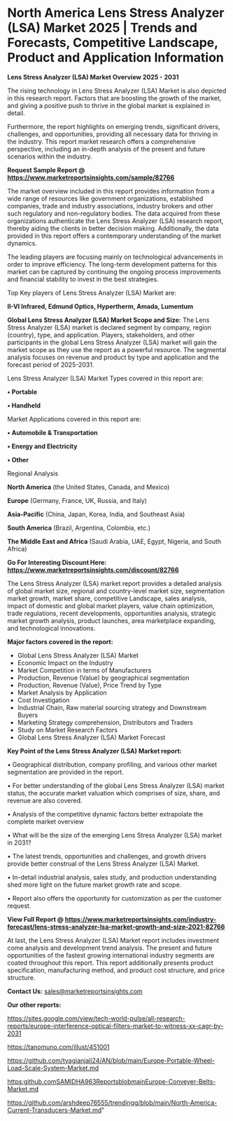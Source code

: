 # North America Lens Stress Analyzer (LSA) Market 2025 | Trends and Forecasts, Competitive Landscape, Product and Application Information

<Strong> Lens Stress Analyzer (LSA) Market Overview 2025 - 2031</strong>

The rising technology in Lens Stress Analyzer (LSA) Market is also depicted in this research report. Factors that are boosting the growth of the market, and giving a positive push to thrive in the global market is explained in detail.

Furthermore, the report highlights on emerging trends, significant drivers, challenges, and opportunities, providing all necessary data for thriving in the industry. This report market research offers a comprehensive perspective, including an in-depth analysis of the present and future scenarios within the industry.

<strong>Request Sample Report @ <a href=https://www.marketreportsinsights.com/sample/82766>https://www.marketreportsinsights.com/sample/82766</a></strong>

The market overview included in this report provides information from a wide range of resources like government organizations, established companies, trade and industry associations, industry brokers and other such regulatory and non-regulatory bodies. The data acquired from these organizations authenticate the Lens Stress Analyzer (LSA) research report, thereby aiding the clients in better decision making. Additionally, the data provided in this report offers a contemporary understanding of the market dynamics.

The leading players are focusing mainly on technological advancements in order to improve efficiency. The long-term development patterns for this market can be captured by continuing the ongoing process improvements and financial stability to invest in the best strategies.

Top Key players of Lens Stress Analyzer (LSA) Market are:

<strong>II-VI Infrared, Edmund Optics, Hypertherm, Amada, Lumentum</strong>

<strong><b>Global Lens Stress Analyzer (LSA) Market Scope and Size:</b></strong>
The Lens Stress Analyzer (LSA) market is declared segment by company, region (country), type, and application. Players, stakeholders, and other participants in the global Lens Stress Analyzer (LSA) market will gain the market scope as they use the report as a powerful resource. The segmental analysis focuses on revenue and product by type and application and the forecast period of 2025-2031.

Lens Stress Analyzer (LSA) Market Types covered in this report are:

<strong>• Portable

• Handheld</strong>

Market Applications covered in this report are:

<strong>• Automobile & Transportation

• Energy and Electricity

• Other</strong> 

Regional Analysis

<strong>North America</strong> (the United States, Canada, and Mexico)

<strong>Europe</strong> (Germany, France, UK, Russia, and Italy)

<strong>Asia-Pacific</strong> (China, Japan, Korea, India, and Southeast Asia)

<strong>South America</strong> (Brazil, Argentina, Colombia, etc.)

<strong>The Middle East and Africa</strong> (Saudi Arabia, UAE, Egypt, Nigeria, and South Africa)

<strong>Go For Interesting Discount Here: <a href=https://www.marketreportsinsights.com/discount/82766>https://www.marketreportsinsights.com/discount/82766</a></strong>

The Lens Stress Analyzer (LSA) market report provides a detailed analysis of global market size, regional and country-level market size, segmentation market growth, market share, competitive Landscape, sales analysis, impact of domestic and global market players, value chain optimization, trade regulations, recent developments, opportunities analysis, strategic market growth analysis, product launches, area marketplace expanding, and technological innovations.

<strong><b>Major factors covered in the report:</b></strong>
<ul>
  <li>Global Lens Stress Analyzer (LSA) Market </li>
  <li>Economic Impact on the Industry</li>
  <li>Market Competition in terms of Manufacturers</li>
  <li>Production, Revenue (Value) by geographical segmentation</li>
  <li>Production, Revenue (Value), Price Trend by Type</li>
  <li>Market Analysis by Application</li>
  <li>Cost Investigation</li>
  <li>Industrial Chain, Raw material sourcing strategy and Downstream Buyers</li>
  <li>Marketing Strategy comprehension, Distributors and Traders</li>
  <li>Study on Market Research Factors</li>
  <li>Global Lens Stress Analyzer (LSA) Market Forecast</li>
</ul>

<strong><b>Key Point of the Lens Stress Analyzer (LSA) Market report:</b></strong>

• Geographical distribution, company profiling, and various other market segmentation are provided in the report.

• For better understanding of the global Lens Stress Analyzer (LSA) market status, the accurate market valuation which comprises of size, share, and revenue are also covered.

• Analysis of the competitive dynamic factors better extrapolate the complete market overview

• What will be the size of the emerging Lens Stress Analyzer (LSA) market in 2031?

• The latest trends, opportunities and challenges, and growth drivers provide better construal of the Lens Stress Analyzer (LSA) Market.

• In-detail industrial analysis, sales study, and production understanding shed more light on the future market growth rate and scope.

• Report also offers the opportunity for customization as per the customer request.

<strong><b>View Full Report @ <a href=https://www.marketreportsinsights.com/industry-forecast/lens-stress-analyzer-lsa-market-growth-and-size-2021-82766>https://www.marketreportsinsights.com/industry-forecast/lens-stress-analyzer-lsa-market-growth-and-size-2021-82766</a></b></strong>


At last, the Lens Stress Analyzer (LSA) Market report includes investment come analysis and development trend analysis. The present and future opportunities of the fastest growing international industry segments are coated throughout this report. This report additionally presents product specification, manufacturing method, and product cost structure, and price structure.

<strong>Contact Us:</strong>
sales@marketreportsinsights.com

<strong>Our other reports:</strong>

<a href=https://sites.google.com/view/tech-world-pulse/all-research-reports/europe-interference-optical-filters-market-to-witness-xx-cagr-by-2031>https://sites.google.com/view/tech-world-pulse/all-research-reports/europe-interference-optical-filters-market-to-witness-xx-cagr-by-2031</a>

<a href=https://tanomuno.com/illust/451001>https://tanomuno.com/illust/451001</a>

<a href=https://github.com/tyagianjali24/AN/blob/main/Europe-Portable-Wheel-Load-Scale-System-Market.md>https://github.com/tyagianjali24/AN/blob/main/Europe-Portable-Wheel-Load-Scale-System-Market.md</a>

<a href=https:github.comSAMIDHA963ReportsblobmainEurope-Conveyer-Belts-Market.md>https:github.comSAMIDHA963ReportsblobmainEurope-Conveyer-Belts-Market.md</a>

<a href=https://github.com/arshdeep76555/trendingg/blob/main/North-America-Current-Transducers-Market.md>https://github.com/arshdeep76555/trendingg/blob/main/North-America-Current-Transducers-Market.md</a>"
